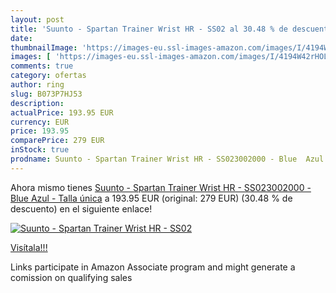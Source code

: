 ```yaml
---
layout: post
title: 'Suunto - Spartan Trainer Wrist HR - SS02 al 30.48 % de descuento'
date: 
thumbnailImage: 'https://images-eu.ssl-images-amazon.com/images/I/4194W42rHOL._SL200_.jpg'
images: [ 'https://images-eu.ssl-images-amazon.com/images/I/4194W42rHOL._SL200_.jpg' ]
comments: true
category: ofertas
author: ring
slug: B073P7HJ53
description:
actualPrice: 193.95 EUR
currency: EUR
price: 193.95
comparePrice: 279 EUR
inStock: true
prodname: Suunto - Spartan Trainer Wrist HR - SS023002000 - Blue  Azul  - Talla única
---
```


Ahora mismo tienes [Suunto - Spartan Trainer Wrist HR - SS023002000 - Blue  Azul  - Talla única](https://www.amazon.es/dp/B073P7HJ53/?tag=tolees-21) a 193.95 EUR (original: 279 EUR) (30.48 %  de descuento) en el siguiente enlace!

[![Suunto - Spartan Trainer Wrist HR - SS02](https://images-eu.ssl-images-amazon.com/images/I/4194W42rHOL._SL200_.jpg)](https://www.amazon.es/dp/B073P7HJ53/?tag=tolees-21)

[Visítala!!!](https://www.amazon.es/dp/B073P7HJ53/?tag=tolees-21)

Links participate in Amazon Associate program and might generate a comission on qualifying sales
